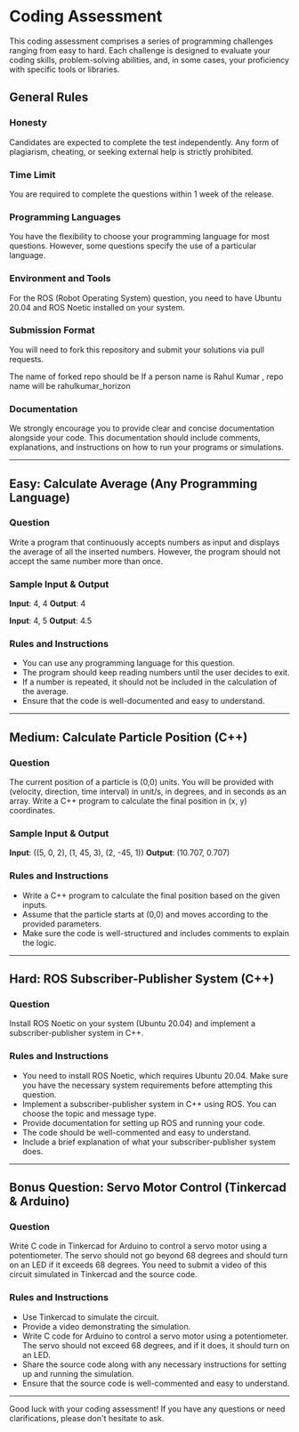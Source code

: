 # Coding Assessment

This coding assessment comprises a series of programming challenges ranging from easy to hard. Each challenge is designed to evaluate your coding skills, problem-solving abilities, and, in some cases, your proficiency with specific tools or libraries.

## General Rules

### Honesty
Candidates are expected to complete the test independently. Any form of plagiarism, cheating, or seeking external help is strictly prohibited.

### Time Limit
You are required to complete the questions within 1 week of the release.

### Programming Languages
You have the flexibility to choose your programming language for most questions. However, some questions specify the use of a particular language.

### Environment and Tools
For the ROS (Robot Operating System) question, you need to have Ubuntu 20.04 and ROS Noetic installed on your system.

### Submission Format
You will need to fork this repository and submit your solutions via pull requests.

The name of forked repo should be <your full name_horizon>
If a person name is Rahul Kumar , repo name will be rahulkumar_horizon


### Documentation
We strongly encourage you to provide clear and concise documentation alongside your code. This documentation should include comments, explanations, and instructions on how to run your programs or simulations.

---

## Easy: Calculate Average (Any Programming Language)

### Question
Write a program that continuously accepts numbers as input and displays the average of all the inserted numbers. However, the program should not accept the same number more than once.

### Sample Input & Output
**Input**: 4, 4
**Output**: 4

**Input**: 4, 5
**Output**: 4.5

### Rules and Instructions
- You can use any programming language for this question.
- The program should keep reading numbers until the user decides to exit.
- If a number is repeated, it should not be included in the calculation of the average.
- Ensure that the code is well-documented and easy to understand.

---

## Medium: Calculate Particle Position (C++)

### Question
The current position of a particle is (0,0) units. You will be provided with (velocity, direction, time interval) in unit/s, in degrees, and in seconds as an array. Write a C++ program to calculate the final position in (x, y) coordinates.

### Sample Input & Output
**Input**: ((5, 0, 2), (1, 45, 3), (2, -45, 1))
**Output**: (10.707, 0.707)

### Rules and Instructions
- Write a C++ program to calculate the final position based on the given inputs.
- Assume that the particle starts at (0,0) and moves according to the provided parameters.
- Make sure the code is well-structured and includes comments to explain the logic.

---

## Hard: ROS Subscriber-Publisher System (C++)

### Question
Install ROS Noetic on your system (Ubuntu 20.04) and implement a subscriber-publisher system in C++.

### Rules and Instructions
- You need to install ROS Noetic, which requires Ubuntu 20.04. Make sure you have the necessary system requirements before attempting this question.
- Implement a subscriber-publisher system in C++ using ROS. You can choose the topic and message type.
- Provide documentation for setting up ROS and running your code.
- The code should be well-commented and easy to understand.
- Include a brief explanation of what your subscriber-publisher system does.

---

## Bonus Question: Servo Motor Control (Tinkercad & Arduino)

### Question
Write C code in Tinkercad for Arduino to control a servo motor using a potentiometer. The servo should not go beyond 68 degrees and should turn on an LED if it exceeds 68 degrees. You need to submit a video of this circuit simulated in Tinkercad and the source code.

### Rules and Instructions
- Use Tinkercad to simulate the circuit.
- Provide a video demonstrating the simulation.
- Write C code for Arduino to control a servo motor using a potentiometer. The servo should not exceed 68 degrees, and if it does, it should turn on an LED.
- Share the source code along with any necessary instructions for setting up and running the simulation.
- Ensure that the source code is well-commented and easy to understand.

---

Good luck with your coding assessment! If you have any questions or need clarifications, please don't hesitate to ask.

